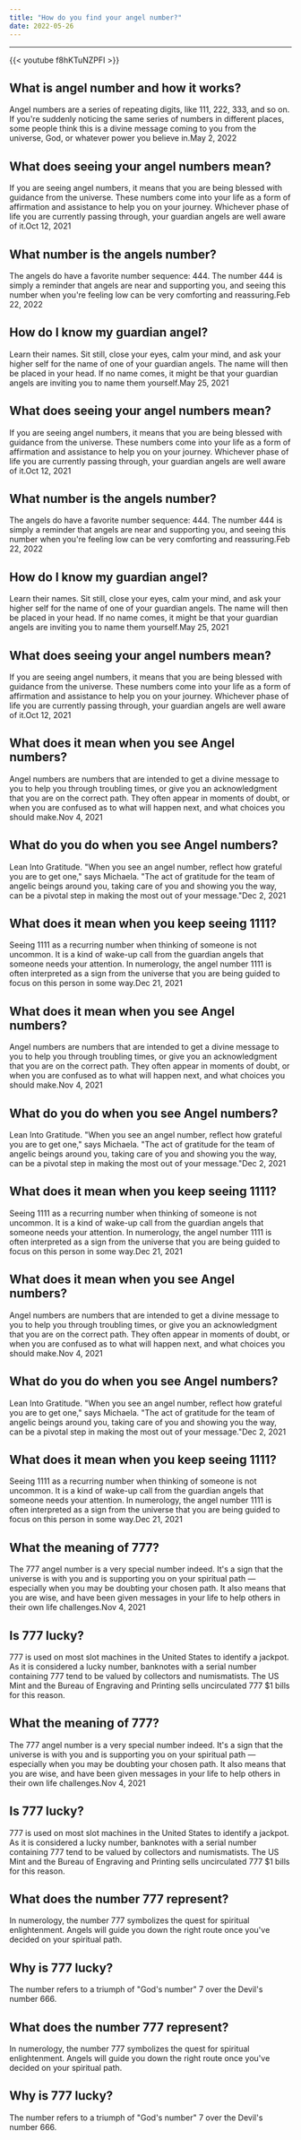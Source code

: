 ```yaml
---
title: "How do you find your angel number?"
date: 2022-05-26
---
```


---
{{< youtube f8hKTuNZPFI >}}
## What is angel number and how it works?
Angel numbers are a series of repeating digits, like 111, 222, 333, and so on. If you're suddenly noticing the same series of numbers in different places, some people think this is a divine message coming to you from the universe, God, or whatever power you believe in.May 2, 2022

## What does seeing your angel numbers mean?
If you are seeing angel numbers, it means that you are being blessed with guidance from the universe. These numbers come into your life as a form of affirmation and assistance to help you on your journey. Whichever phase of life you are currently passing through, your guardian angels are well aware of it.Oct 12, 2021

## What number is the angels number?
The angels do have a favorite number sequence: 444. The number 444 is simply a reminder that angels are near and supporting you, and seeing this number when you're feeling low can be very comforting and reassuring.Feb 22, 2022

## How do I know my guardian angel?
Learn their names. Sit still, close your eyes, calm your mind, and ask your higher self for the name of one of your guardian angels. The name will then be placed in your head. If no name comes, it might be that your guardian angels are inviting you to name them yourself.May 25, 2021

## What does seeing your angel numbers mean?
If you are seeing angel numbers, it means that you are being blessed with guidance from the universe. These numbers come into your life as a form of affirmation and assistance to help you on your journey. Whichever phase of life you are currently passing through, your guardian angels are well aware of it.Oct 12, 2021

## What number is the angels number?
The angels do have a favorite number sequence: 444. The number 444 is simply a reminder that angels are near and supporting you, and seeing this number when you're feeling low can be very comforting and reassuring.Feb 22, 2022

## How do I know my guardian angel?
Learn their names. Sit still, close your eyes, calm your mind, and ask your higher self for the name of one of your guardian angels. The name will then be placed in your head. If no name comes, it might be that your guardian angels are inviting you to name them yourself.May 25, 2021

## What does seeing your angel numbers mean?
If you are seeing angel numbers, it means that you are being blessed with guidance from the universe. These numbers come into your life as a form of affirmation and assistance to help you on your journey. Whichever phase of life you are currently passing through, your guardian angels are well aware of it.Oct 12, 2021

## What does it mean when you see Angel numbers?
Angel numbers are numbers that are intended to get a divine message to you to help you through troubling times, or give you an acknowledgment that you are on the correct path. They often appear in moments of doubt, or when you are confused as to what will happen next, and what choices you should make.Nov 4, 2021

## What do you do when you see Angel numbers?
Lean Into Gratitude. "When you see an angel number, reflect how grateful you are to get one," says Michaela. "The act of gratitude for the team of angelic beings around you, taking care of you and showing you the way, can be a pivotal step in making the most out of your message."Dec 2, 2021

## What does it mean when you keep seeing 1111?
Seeing 1111 as a recurring number when thinking of someone is not uncommon. It is a kind of wake-up call from the guardian angels that someone needs your attention. In numerology, the angel number 1111 is often interpreted as a sign from the universe that you are being guided to focus on this person in some way.Dec 21, 2021

## What does it mean when you see Angel numbers?
Angel numbers are numbers that are intended to get a divine message to you to help you through troubling times, or give you an acknowledgment that you are on the correct path. They often appear in moments of doubt, or when you are confused as to what will happen next, and what choices you should make.Nov 4, 2021

## What do you do when you see Angel numbers?
Lean Into Gratitude. "When you see an angel number, reflect how grateful you are to get one," says Michaela. "The act of gratitude for the team of angelic beings around you, taking care of you and showing you the way, can be a pivotal step in making the most out of your message."Dec 2, 2021

## What does it mean when you keep seeing 1111?
Seeing 1111 as a recurring number when thinking of someone is not uncommon. It is a kind of wake-up call from the guardian angels that someone needs your attention. In numerology, the angel number 1111 is often interpreted as a sign from the universe that you are being guided to focus on this person in some way.Dec 21, 2021

## What does it mean when you see Angel numbers?
Angel numbers are numbers that are intended to get a divine message to you to help you through troubling times, or give you an acknowledgment that you are on the correct path. They often appear in moments of doubt, or when you are confused as to what will happen next, and what choices you should make.Nov 4, 2021

## What do you do when you see Angel numbers?
Lean Into Gratitude. "When you see an angel number, reflect how grateful you are to get one," says Michaela. "The act of gratitude for the team of angelic beings around you, taking care of you and showing you the way, can be a pivotal step in making the most out of your message."Dec 2, 2021

## What does it mean when you keep seeing 1111?
Seeing 1111 as a recurring number when thinking of someone is not uncommon. It is a kind of wake-up call from the guardian angels that someone needs your attention. In numerology, the angel number 1111 is often interpreted as a sign from the universe that you are being guided to focus on this person in some way.Dec 21, 2021

## What the meaning of 777?
The 777 angel number is a very special number indeed. It's a sign that the universe is with you and is supporting you on your spiritual path — especially when you may be doubting your chosen path. It also means that you are wise, and have been given messages in your life to help others in their own life challenges.Nov 4, 2021

## Is 777 lucky?
777 is used on most slot machines in the United States to identify a jackpot. As it is considered a lucky number, banknotes with a serial number containing 777 tend to be valued by collectors and numismatists. The US Mint and the Bureau of Engraving and Printing sells uncirculated 777 $1 bills for this reason.

## What the meaning of 777?
The 777 angel number is a very special number indeed. It's a sign that the universe is with you and is supporting you on your spiritual path — especially when you may be doubting your chosen path. It also means that you are wise, and have been given messages in your life to help others in their own life challenges.Nov 4, 2021

## Is 777 lucky?
777 is used on most slot machines in the United States to identify a jackpot. As it is considered a lucky number, banknotes with a serial number containing 777 tend to be valued by collectors and numismatists. The US Mint and the Bureau of Engraving and Printing sells uncirculated 777 $1 bills for this reason.

## What does the number 777 represent?
In numerology, the number 777 symbolizes the quest for spiritual enlightenment. Angels will guide you down the right route once you've decided on your spiritual path.

## Why is 777 lucky?
The number refers to a triumph of "God's number" 7 over the Devil's number 666.

## What does the number 777 represent?
In numerology, the number 777 symbolizes the quest for spiritual enlightenment. Angels will guide you down the right route once you've decided on your spiritual path.

## Why is 777 lucky?
The number refers to a triumph of "God's number" 7 over the Devil's number 666.

